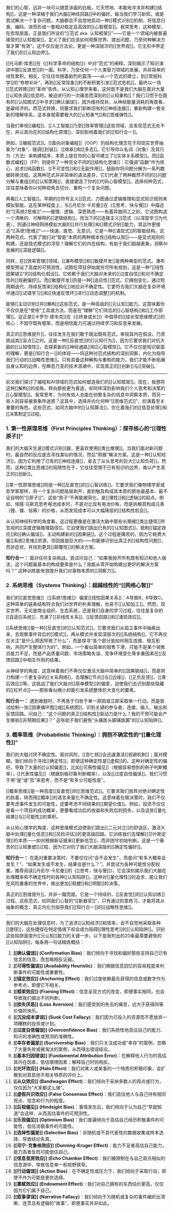 我们的心智，远非一块可以随意涂画的白板。它天然地、本能地寻求并构建[[结构]]，这是一种深植于我们大脑[[神经回路]]中的偏好。每当我们学习新知，或是尝试解决一个复杂问题，大脑都会不自觉地启动一种[[模式识别]]机制，将信息归类、编码，进而形成一套相对稳定且高效的[[心智模型]]。我常思考，这种模型，在宏观层面，正是我们所说的“[[范式 aka. 认知框架]]”——它是一个领域内被普遍接受的[[认知框架]]，定义了我们应该如何观察世界、提出问题，乃至何种解决方案才算“有效”。这不仅仅是方法论，更是一种深层次的[[世界观]]，它无形中界定了我们的[[认知边界]]。

[[托马斯·库恩]]在《[[科学革命的结构]]》中对“范式”的阐释，深刻揭示了知识演进中那[[反直觉]]的一面。科学，乃至任何一个人类智力领域的发展，并非简单的线性累积。相反，它往往伴随着剧烈的震荡——从一个范式的建立，到[[常规科学]]的“修修补补”，再到[[反常现象]]的不断积累引发[[范式危机]]，最终以一场[[范式转换]]的“革命”告终。从认知心理学来看，这何尝不是我们大脑在面对大量[[认知失调]]信息时，被迫进行的一次痛苦而深刻的[[认知重构]]？我们习惯于在既有的[[认知图式]]中寻求[[确认偏误]]，因为维持现状，从神经能量消耗的角度看，是最经济的。而范式转换，则要求我们斩断旧有的[[神经连接]]，重新构建一套全新的理解体系，这本身就需要极大的[[认知勇气]]和[[思维弹性]]。

当我们审视[[编程]]、[[人工智能]]乃至[[效率管理]]这些领域，会发现范式无处不在，并以其内在的[[结构化原理]]，深刻影响着我们的[[知行合一]]。

例如，[[编程范式]]。[[面向对象编程]]（OOP）的结构化理念在于将现实世界抽象为“对象”，强调[[封装]]、[[继承]]和[[多态]]。它引导你以名词（对象）及其行为（方法）来构建程序，本质上是在你的心智中建立了[[实体关系模型]]。而[[函数式编程]]（FP）则提供了一种完全不同的[[结构化思维]]：它强调“函数”作为核心，追求[[纯函数]]、[[不可变性]]和[[无副作用]]，鼓励你将问题分解为一系列数据转换流程。这两种范式并非简单的语法差异，它们代表了两种截然不同的[[问题分解与重组]]的[[认知策略]]，直接塑造了你的[[代码心智模型]]。选择何种范式，往往意味着你以何种视角去切分、重构一个复杂问题。

再看[[人工智能]]。早期的[[符号主义]]范式，力图通过逻辑推理和显式知识规则来模拟智能，这在某种程度上，与[[丹尼尔·卡尼曼]]在《[[思考，快与慢]]》中描述的“[[系统2思维]]”——缓慢、逻辑、深思熟虑——有着异曲同工之妙。它试图构造一个清晰的、可解释的[[逻辑结构]]。而当下的[[连接主义]]范式（以深度学习为代表），则通过神经网络模拟大脑的[[并行处理]]和[[模式识别]]能力，其运作更接近“[[系统1思维]]”——快速、直觉、无意识。它是一种[[涌现式]]的智能结构。这两种范式，代表了我们对“智能”本质的两种根本性[[结构认知]]——是显式规则的构建，还是隐式模式的浮现？理解它们的内在结构，有助于我们超越表象，洞察AI发展的[[深层逻辑]]。

同样，在[[效率管理]]领域，[[瀑布模型]]和[[敏捷开发]]是两种典型的范式。瀑布模型预设了高度的可预测性，试图在项目伊始就穷尽所有规划，这是一种“[[线性因果链]]”的[[结构化假设]]。它依赖于我们大脑对未来的[[过度自信]]和对不确定性的[[规避偏好]]。而[[敏捷开发]]则是一种[[适应性]]范式，它拥抱变化，通过短周期迭代、持续反馈来[[结构化]]地应对不确定性。它更符合我们大脑在复杂环境中通过[[试错学习]]和[[快速反馈环]]进行[[动态调整]]的机制。

能够[[主动识别]]并[[解构]]这些范式，是一种高级的[[元认知]]能力。这意味着你不仅仅是在“使用”工具或方法，而是在“理解”它们背后的[[心智结构]]和[[工作原理]]。这正是[[卡罗尔·德韦克]]在《[[终身成长]]》中倡导的[[成长型思维模式]]的核心：不固守既有框架，而是相信能力可通过持续学习和反思来发展。

真正的[[思维提升]]，往往发生在我们敢于跳出既有范式，审视其内在假设，乃至挑战其[[盲点]]之时。这是一种[[反直觉]]的[[认知行为]]，因为它要求我们对抗大脑的[[认知惰性]]，去探索新的[[神经通路]]和[[心智模型]]。它不仅仅是知识层面的理解，更是[[知行合一]]的体现——将这种对范式结构的深刻洞察，内化为指导我们行动的[[战略性思维]]。只有具备这种解构与重构的能力，我们才能不断拓展自身认知的边界，在瞬息万变的技术浪潮中，实现真正的[[创新]]与[[突破]]。

---

前文我们探讨了编程和AI领域的范式如何塑造我们的[[认知框架]]。现在，我想将这种[[解构]]的视角，转向那些更为普适，却同样深刻影响我们个人思考和决策的[[心智模型]]。我常思考，为何有些人总能在纷繁复杂的信息中洞察本质，而另一些人则容易被表象所迷惑？这其中，选择并内化何种“[[思维范式]]”，扮演着至关重要的角色。这些范式，如同大脑中的[[认知算法]]，优化着我们的[[信息处理]]和[[决策制定]]过程。

### 1. 第一性原理思维（First Principles Thinking）：探寻核心的“[[理性原子]]”

我们的大脑天生是[[模式识别]]器，更喜欢使用[[类比推理]]。当我们面对新问题时，最自然的反应是去寻找类似的情况，然后“照搬”解决方案。这是一种[[认知经济]]，因为它利用了已有的[[神经连接]]，省去了从头思考的巨大[[认知负荷]]。然而，这种[[类比思维]]的局限性在于，它往往受限于已有知识的边界，难以产生真正的[[创新]]。

[[第一性原理思维]]则是一种[[反直觉]]的[[心智训练]]。它要求我们像物理学家或哲学家那样，将一个复杂问题层层剥开，直到触及构成其本质的那些最基本、最不证自明的“[[原子]]”。这些“原子”不再能被简化，是[[理性]]和[[逻辑]]的起点。例如，埃隆·马斯克思考电池成本时，不是对比现有电池价格，而是拆解其构成元素（锂、镍、钴等）的价格，从而发现成本可以大幅降低的[[结构性机会]]。

从认知神经科学的角度看，这过程更像是在激活大脑中那些长期被[[类比捷径]]所忽视的[[深度逻辑推理路径]]。它迫使我们跳出已有的[[认知图式]]，抵制[[锚定效应]]和[[确认偏误]]，主动构建新的[[因果链]]。这个过程是痛苦的，因为它耗费大量[[系统2思维]]资源，但回报是巨大的——你能够识别出真正的[[结构性问题]]，而非症状，并找到更具[[颠覆性]]的解决方案。

**知行合一：** 面对任何复杂挑战，尝试问自己：“如果我抛开所有既有知识和他人做法，这个问题最基本的构成要素是什么？我能从零开始构建出更好的解决方案吗？” 这种训练能有效提升我们对事物本质的[[洞察力]]。

### 2. 系统思维（Systems Thinking）：超越线性的“[[网络心智]]”

我们的[[直觉思维]]（[[系统1思维]]）偏爱[[线性因果关系]]：A导致B，B导致C。这种简单的链条结构符合我们对世界的朴素理解，也易于[[认知加工]]。然而，现实世界，无论是商业组织、生态系统，还是我们自身的学习过程，往往是复杂的[[自适应系统]]，充满了[[非线性关系]]、[[反馈回路]]和[[涌现效应]]。

[[系统思维]]是一种[[反直觉]]的[[认知范式]]，它要求我们从孤立事件中抽离出来，去观察事件背后的[[模式]]，再从模式中发现深层次的[[系统结构]]。它不再仅仅关注“是什么原因导致了什么”，而是探寻“各个部分是如何相互连接、相互影响，共同产生整体行为的”。例如，一个看似简单的销售下滑，可能不是某个销售员能力不足，而是产品质量问题、市场策略失误、竞争环境变化等多重因素在[[反馈回路]]中相互作用的结果。

从神经学的角度，这意味着我们不再仅仅激活大脑中简单的[[因果联结]]，而是努力构建一个更复杂的[[关系网络]]，去理解[[节点]]与[[边缘]]、[[正负反馈]]、[[滞后效应]]等。这挑战了我们大脑对[[简单模型]]的偏爱，迫使我们去识别那些隐藏的[[杠杆点]]——那些看似微小却能引发系统整体巨大变化的要素。

**知行合一：** 遇到难题时，不再急于归咎于单一原因或立即采取单一行动。而是尝试绘制一张[[因果循环图]]或[[系统图]]，识别关键的参与者、连接、输入、输出和反馈回路。问自己：“这个问题的真正[[结构性]]驱动力是什么？我的干预可能会产生哪些[[非预期后果]]？” 这有助于我们避免“头痛医头脚痛医脚”的[[认知陷阱]]。

### 3. 概率思维（Probabilistic Thinking）：拥抱不确定性的“[[量化理性]]”

我们的大脑讨厌不确定性。面对风险，[[杏仁核]]会迅速激活[[规避机制]]；面对模糊，我们倾向于寻找[[确定性]]，即便这种确定性是[[虚假]]的。这种对确定性的偏好，导致了大量的[[认知偏差]]，比如[[可用性偏见]]（根据容易想到的例子判断概率），[[代表性偏见]]（根据刻板印象判断概率），以及[[过度自信偏误]]。我们习惯于用“是”或“否”来思考，而不是“有多少可能性是”。

[[概率思维]]是一种高度[[反直觉]]的[[思维范式]]。它要求我们放弃对绝对确定性的执着，转而用[[概率]]的语言来量化不确定性。这意味着在做决策时，我们不仅要考虑事件发生的可能性，还要考虑不同结果的[[期望价值]]。例如，投资不仅仅是看一个项目的成功概率，更要看成功后的收益和失败后的损失，以及这些[[量化结果]]与[[可能性]]的乘积。

从认知心理学的角度，这种思维模式迫使我们跳出[[二元对立]]的舒适区，激活大脑中处理[[量化信息]]和[[风险评估]]的更高级回路。它训练我们去理解[[贝叶斯定理]]的本质——如何根据新证据来[[更新信念]]，而非固守初始判断。这是一个痛苦的[[认知重塑]]过程，因为它对抗了我们大脑深层的[[确定性偏好]]。

**知行合一：** 在面对重要决策时，不要仅仅问“会不会发生”，而是问“有多大概率会发生？”、“如果发生或不发生，结果会是什么？”，并尝试为各种可能性分配权重。推荐阅读[[丹尼尔·卡尼曼]]的《[[思考，快与慢]]》，它会深刻揭示我们大脑在处理概率和不确定性时的各种[[认知陷阱]]。这种对[[量化理性]]的追求，能让我们在风险重重的世界中，做出更加[[稳健]]和[[明智]]的决策。

真正的[[思维提升]]，并非一蹴而就。它是一个持续的、[[反直觉]]的[[认知训练]]过程。这些范式，如同我们心智的“[[新器官]]”，只有通过刻意练习，才能将其从抽象的概念，真正内化为指导我们[[知行合一]]的[[战略性思维]]。

---

我们的大脑在处理信息时，为了追求[[认知经济]]和效率，会不自觉地采取各种[[捷径]]，这些捷径在特定情境下却会成为阻碍[[理性思考]]的[[认知陷阱]]。识别这些陷阱是提升[[元认知]]能力的关键一步。以下是我列出的20条最需要避免的[[认知陷阱]]，每条用一句话精炼概括：

1.  **[[确认偏误]] (Confirmation Bias)**：我们倾向于寻找和偏好那些支持自己已有信念的信息，而忽略相反证据。
2.  **[[可得性偏误]] (Availability Heuristic)**：我们根据信息回忆的容易程度来判断事件的可能性或重要性。
3.  **[[锚定效应]] (Anchoring Effect)**：我们过度依赖最先获得的信息或数字作为参考点，即便它不相关。
4.  **[[框架效应]] (Framing Effect)**：信息呈现方式的改变，即便事实相同，也会导致我们做出不同判断。
5.  **[[损失厌恶]] (Loss Aversion)**：我们感受到的失去的痛苦，远大于获得同等价值的快乐。
6.  **[[沉没成本谬误]] (Sunk Cost Fallacy)**：我们因为已投入的资源而不愿放弃一项糟糕的投资或计划。
7.  **[[过度自信偏误]] (Overconfidence Bias)**：我们系统性地高估自己的能力、知识的准确性或预测的准确性。
8.  **[[幸存者偏差]] (Survivorship Bias)**：我们只关注成功或“幸存”的案例，忽略了大量失败或被淘汰的案例，从而得出错误结论。
9.  **[[基本归因错误]] (Fundamental Attribution Error)**：在解释他人行为时高估其内在因素，低估情境因素；解释自己时则相反。
10. **[[光环效应]] (Halo Effect)**：我们对某人或某事的一个特质的积极印象，会扩散到对其其他不相关特质的评价上。
11. **[[从众效应]] (Bandwagon Effect)**：我们倾向于采纳多数人的观点或行为，仅仅因为“大家都这么做”。
12. **[[虚假共识效应]] (False Consensus Effect)**：我们高估他人与自己持有相同观点、信念和行为的程度。
13. **[[后视偏见]] (Hindsight Bias)**：事情发生后，我们倾向于认为自己“早就知道”会这样，从而高估事件的可预测性。
14. **[[乐观偏见]] (Optimism Bias)**：我们普遍倾向于高估自己经历积极事件的可能性，低估消极事件的可能性。
15. **[[选择性偏差]] (Selection Bias)**：非随机或不具代表性的数据收集或样本选择，导致结论失真。
16. **[[邓宁-克鲁格效应]] (Dunning-Kruger Effect)**：能力不足者高估自己能力，能力高者反而可能低估自己。
17. **[[信息茧房效应]] (Echo Chamber Effect)**：我们被限制在与自己观点相似的信息源中，导致信息单一和视野狭窄。
18. **[[行动偏误]] (Action Bias)**：在不确定性或压力下，我们倾向于采取行动，即使不作为可能是更优选择。
19. **[[禀赋效应]] (Endowment Effect)**：我们对自己拥有的东西估价更高，仅仅因为它们属于自己。
20. **[[叙事谬误]] (Narrative Fallacy)**：我们倾向于为随机或复杂的事件编织出清晰、连贯且有逻辑的“故事”，即便事实并非如此。